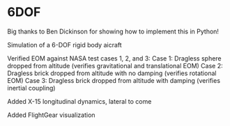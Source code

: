 # 6DOF
Big thanks to Ben Dickinson for showing how to implement this in Python!

Simulation of a 6-DOF rigid body aicraft

Verified EOM against NASA test cases 1, 2, and 3:
Case 1: Dragless sphere dropped from altitude (verifies gravitational and translational EOM)
Case 2: Dragless brick dropped from altitude with no damping (verifies rotational EOM)
Case 3: Dragless brick dropped from altitude with damping (verifies inertial coupling)

Added X-15 longitudinal dynamics, lateral to come

Added FlightGear visualization 